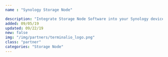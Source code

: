 ```yaml
---
name : "Synology Storage Node"

description: "Integrate Storage Node Software into your Synology device."
added: 09/05/19
updated: 09/22/19
new: false
img: "/img/partners/terminalio_logo.png"
class: "partner"
categories: "Storage Node"
---
```

